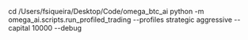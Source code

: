 cd /Users/fsiqueira/Desktop/Code/omega_btc_ai
python -m omega_ai.scripts.run_profiled_trading --profiles strategic aggressive --capital 10000 --debug